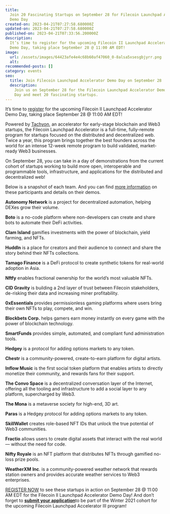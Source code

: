 ```yaml
---
title:
  Join 20 Fascinating Startups on September 28 for Filecoin Launchpad Accelerator
  Demo Day
created-on: 2023-04-21T07:27:58.680000Z
updated-on: 2023-04-21T07:27:58.680000Z
published-on: 2023-04-21T07:33:56.200000Z
description:
  It’s time to register for the upcoming Filecoin II Launchpad Accelerator
  Demo Day, taking place September 28 @ 11:00 AM EDT!
image:
  url: /assets/images/64423afe4e4c68b60af47060_0-8alsa5xsesgbjyrr.png
  alt:
recommended-posts: []
category: events
seo:
  title: Join Filecoin Launchpad Accelerator Demo Day on September 28
  description:
    Join us on September 28 for the Filecoin Launchpad Accelerator Demo
    Day and meet 20 fascinating startups.
---
```


It’s time to [register](https://share.hsforms.com/1sOOp2P0hRJuuzhLG-BS4RQ3orpu) for the upcoming Filecoin II Launchpad Accelerator Demo Day, taking place September 28 @ 11:00 AM EDT!

Powered by [Tachyon](https://mesh.xyz/tachyon/), an accelerator for early-stage blockchain and Web3 startups, the Filecoin Launchpad Accelerator is a full-time, fully-remote program for startups focused on the distributed and decentralized web. Twice a year, this program brings together the best founders across the world for an intense 12-week remote program to build validated, market-ready Web3 businesses.

On September 28, you can take in a day of demonstrations from the current cohort of startups working to build more open, interoperable and programmable tools, infrastructure, and applications for the distributed and decentralized web!

Below is a snapshot of each team. And you can find [more information](https://medium.com/r?url=https%3A%2F%2Fairtable.com%2FshrKvs6r9ARGL5sph%2FtblwJZZP2yY6s9j0L) on these participants and details on their demos.

**Autonomy Network** is a project for decentralized automation, helping DEXes grow their volume.

**Boto** is a no-code platform where non-developers can create and share bots to automate their DeFi activities.

**Clam Island** gamifies investments with the power of blockchain, yield farming, and NFTs.

**Huddln** is a place for creators and their audience to connect and share the story behind their NFTs collections.

**Tamago Finance** is a DeFi protocol to create synthetic tokens for real-world adoption in Asia.

**Nftfy** enables fractional ownership for the world’s most valuable NFTs.

**CID Gravity** is building a 2nd layer of trust between Filecoin stakeholders, de-risking their data and increasing miner profitability.

**0xEssentials** provides permissionless gaming platforms where users bring their own NFTs to play, compete, and win.

**Blockbets Corp.** helps gamers earn money instantly on every game with the power of blockchain technology.

**SmartFunds** provides simple, automated, and compliant fund administration tools.

**Hedgey** is a protocol for adding options markets to any token.

**Chestr** is a community-powered, create-to-earn platform for digital artists.

**Inflow Music** is the first social token platform that enables artists to directly monetize their community, and rewards fans for their support.

**The Convo Space** is a decentralized conversation layer of the Internet, offering all the tooling and infrastructure to add a social layer to any platform, supercharged by Web3.

**The Mona** is a metaverse society for high-end, 3D art.

**Paras** is a Hedgey protocol for adding options markets to any token.

**SkillWallet** creates role-based NFT IDs that unlock the true potential of Web3 communities.

**Fractio** allows users to create digital assets that interact with the real world — without the need for code.

**Nifty Royale** is an NFT platform that distributes NFTs through gamified no-loss prize pools.

**WeatherXM** **Inc**. is a community-powered weather network that rewards station owners and provides accurate weather services to Web3 enterprises.

[REGISTER NOW](https://share.hsforms.com/1sOOp2P0hRJuuzhLG-BS4RQ3orpu) to see these startups in action on September 28 @ 11:00 AM EDT for the Filecoin II Launchpad Accelerator Demo Day! And don’t forget to [**submit your application**](https://prdpjz4zqoq.typeform.com/to/RxQSZ9dq?typeform-source=mesh.xyz)to be part of the Winter 2021 cohort for the upcoming Filecoin Launchpad Accelerator III program!
